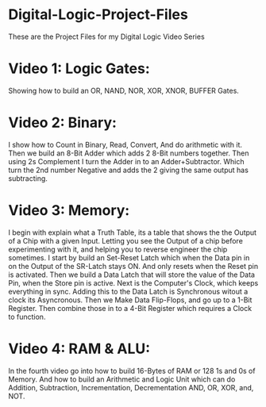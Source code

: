 # Digital-Logic-Project-Files
These are the Project Files for my Digital Logic Video Series

# Video 1: Logic Gates:
Showing how to build an OR, NAND, NOR, XOR, XNOR, BUFFER Gates.

# Video 2: Binary:
I show how to Count in Binary, Read, Convert, And do arithmetic with it.
Then we build an 8-Bit Adder which adds 2 8-Bit numbers together.
Then using 2s Complement I turn the Adder in to an Adder+Subtractor.
Which turn the 2nd number Negative and adds the 2 giving the same output has subtracting.

# Video 3: Memory:
I begin with explain what a Truth Table, its a table that shows the the Output of a Chip with a given Input. Letting you see the Output of a chip before experimenting with it, and helping you to reverse engineer the chip sometimes.
I start by build an Set-Reset Latch which when the Data pin in on the Output of the SR-Latch stays ON. And only resets when the Reset pin is activated.
Then we build a Data Latch that will store the value of the Data Pin, when the Store pin is active.
Next is the Computer's Clock, which keeps everything in sync. Adding this to the Data Latch
is Synchronous witout a clock its Asyncronous.
Then we Make Data Flip-Flops, and go up to a 1-Bit Register.
Then combine those in to a 4-Bit Register which requires a Clock to function.

# Video 4: RAM & ALU:
In the fourth video go into how to build 16-Bytes of RAM or 128 1s and 0s of Memory.
And how to build an Arithmetic and Logic Unit which can do Addition, Subtraction, Incrementation, Decrementation
AND, OR, XOR, and, NOT.
